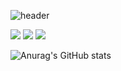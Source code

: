 

![header](https://capsule-render.vercel.app/api?type=waving&color=auto&height=200&section=header&text=NEXUS&fontSize=90)






<img src="https://img.shields.io/badge/oracle-F80000?style=flat-square&logo=oracle&logoColor=balck"/>

<img src="https://img.shields.io/badge/html5-E34F26?style=flat-square&logo=html&logoColor=balck"/>

<img src="https://img.shields.io/badge/javascript-F7DF1E?style=flat-square&logo=javascript&logoColor=write"/>






![Anurag's GitHub stats](https://github-readme-stats.vercel.app/api?username=libiho&show_icons=true&theme=radical)
